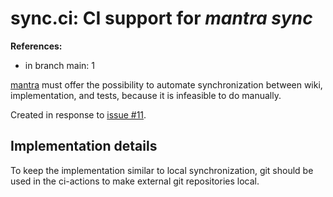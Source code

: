 # sync.ci: CI support for *mantra sync*

**References:**

- in branch main: 1

[mantra](https://github.com/mhatzl/mantra) must offer the possibility to automate
synchronization between wiki, implementation, and tests, because it is infeasible to do manually.

Created in response to [issue #11](https://github.com/mhatzl/mantra/issues/11).

## Implementation details

To keep the implementation similar to local synchronization, git should be used in the ci-actions
to make external git repositories local.
